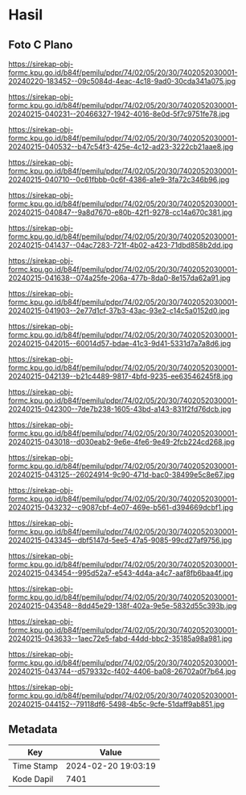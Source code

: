 # Hasil

## Foto C Plano

https://sirekap-obj-formc.kpu.go.id/b84f/pemilu/pdpr/74/02/05/20/30/7402052030001-20240220-183452--09c5084d-4eac-4c18-9ad0-30cda341a075.jpg

https://sirekap-obj-formc.kpu.go.id/b84f/pemilu/pdpr/74/02/05/20/30/7402052030001-20240215-040231--20466327-1942-4016-8e0d-5f7c9751fe78.jpg

https://sirekap-obj-formc.kpu.go.id/b84f/pemilu/pdpr/74/02/05/20/30/7402052030001-20240215-040532--b47c54f3-425e-4c12-ad23-3222cb21aae8.jpg

https://sirekap-obj-formc.kpu.go.id/b84f/pemilu/pdpr/74/02/05/20/30/7402052030001-20240215-040710--0c61fbbb-0c6f-4386-a1e9-3fa72c346b96.jpg

https://sirekap-obj-formc.kpu.go.id/b84f/pemilu/pdpr/74/02/05/20/30/7402052030001-20240215-040847--9a8d7670-e80b-42f1-9278-cc14a670c381.jpg

https://sirekap-obj-formc.kpu.go.id/b84f/pemilu/pdpr/74/02/05/20/30/7402052030001-20240215-041437--04ac7283-721f-4b02-a423-71dbd858b2dd.jpg

https://sirekap-obj-formc.kpu.go.id/b84f/pemilu/pdpr/74/02/05/20/30/7402052030001-20240215-041638--074a25fe-206a-477b-8da0-8e157da62a91.jpg

https://sirekap-obj-formc.kpu.go.id/b84f/pemilu/pdpr/74/02/05/20/30/7402052030001-20240215-041903--2e77d1cf-37b3-43ac-93e2-c14c5a0152d0.jpg

https://sirekap-obj-formc.kpu.go.id/b84f/pemilu/pdpr/74/02/05/20/30/7402052030001-20240215-042015--60014d57-bdae-41c3-9d41-5331d7a7a8d6.jpg

https://sirekap-obj-formc.kpu.go.id/b84f/pemilu/pdpr/74/02/05/20/30/7402052030001-20240215-042139--b21c4489-9817-4bfd-9235-ee63546245f8.jpg

https://sirekap-obj-formc.kpu.go.id/b84f/pemilu/pdpr/74/02/05/20/30/7402052030001-20240215-042300--7de7b238-1605-43bd-a143-831f2fd76dcb.jpg

https://sirekap-obj-formc.kpu.go.id/b84f/pemilu/pdpr/74/02/05/20/30/7402052030001-20240215-043018--d030eab2-9e6e-4fe6-9e49-2fcb224cd268.jpg

https://sirekap-obj-formc.kpu.go.id/b84f/pemilu/pdpr/74/02/05/20/30/7402052030001-20240215-043125--26024914-9c90-471d-bac0-38499e5c8e67.jpg

https://sirekap-obj-formc.kpu.go.id/b84f/pemilu/pdpr/74/02/05/20/30/7402052030001-20240215-043232--c9087cbf-4e07-469e-b561-d394669dcbf1.jpg

https://sirekap-obj-formc.kpu.go.id/b84f/pemilu/pdpr/74/02/05/20/30/7402052030001-20240215-043345--dbf5147d-5ee5-47a5-9085-99cd27af9756.jpg

https://sirekap-obj-formc.kpu.go.id/b84f/pemilu/pdpr/74/02/05/20/30/7402052030001-20240215-043454--995d52a7-e543-4d4a-a4c7-aaf8fb6baa4f.jpg

https://sirekap-obj-formc.kpu.go.id/b84f/pemilu/pdpr/74/02/05/20/30/7402052030001-20240215-043548--8dd45e29-138f-402a-9e5e-5832d55c393b.jpg

https://sirekap-obj-formc.kpu.go.id/b84f/pemilu/pdpr/74/02/05/20/30/7402052030001-20240215-043633--1aec72e5-fabd-44dd-bbc2-35185a98a981.jpg

https://sirekap-obj-formc.kpu.go.id/b84f/pemilu/pdpr/74/02/05/20/30/7402052030001-20240215-043744--d579332c-f402-4406-ba08-26702a0f7b64.jpg

https://sirekap-obj-formc.kpu.go.id/b84f/pemilu/pdpr/74/02/05/20/30/7402052030001-20240215-044152--79118df6-5498-4b5c-9cfe-51daff9ab851.jpg


## Metadata

| Key        | Value               |
| ---------- | ------------------- |
| Time Stamp | 2024-02-20 19:03:19 |
| Kode Dapil | 7401                |



